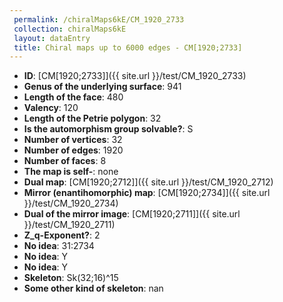 ```yaml
--- 
 permalink: /chiralMaps6kE/CM_1920_2733 
 collection: chiralMaps6kE
 layout: dataEntry
 title: Chiral maps up to 6000 edges - CM[1920;2733]
---
```


- **ID**: [CM[1920;2733]]({{ site.url }}/test/CM_1920_2733)
- **Genus of the underlying surface**: 941
- **Length of the face**: 480
- **Valency**: 120
- **Length of the Petrie polygon**: 32
- **Is the automorphism group solvable?**: S
- **Number of vertices**: 32
- **Number of edges**: 1920
- **Number of faces**: 8
- **The map is self-**: none
- **Dual map**: [CM[1920;2712]]({{ site.url }}/test/CM_1920_2712)
- **Mirror (enantihomorphic) map**: [CM[1920;2734]]({{ site.url }}/test/CM_1920_2734)
- **Dual of the mirror image**: [CM[1920;2711]]({{ site.url }}/test/CM_1920_2711)
- **Z_q-Exponent?**: 2
- **No idea**:  31:2734
- **No idea**: Y
- **No idea**: Y
- **Skeleton**: Sk(32;16)^15
- **Some other kind of skeleton**: nan
